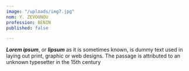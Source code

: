 ```yaml
---
image: "/uploads/img7.jpg"
nom: Y. ZEVOUNOU
profession: BENIN
published: false

---
```

**_Lorem ipsum_**, or **_lipsum_** as it is sometimes known, is dummy text used in laying out print, graphic or web designs. The passage is attributed to an unknown typesetter in the 15th century